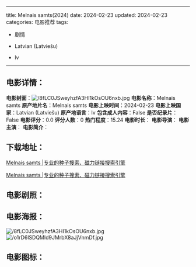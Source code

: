 
---
title: Melnais samts(2024)
date: 2024-02-23
updated: 2024-02-23
categories: 电影推荐
tags:
- 剧情

- Latvian (Latviešu)
- lv
---


> 

## **电影详情**：

**电影封面**：<img src="https://image.tmdb.org/t/p/w200/8fLC0JSweyhzfA3HI1kOsOU6nxb.jpg" alt="/8fLC0JSweyhzfA3HI1kOsOU6nxb.jpg" title="/8fLC0JSweyhzfA3HI1kOsOU6nxb.jpg">
**电影名称**：Melnais samts
**原产地片名**：Melnais samts
**电影上映时间**：2024-02-23
**电影上映国家**：Latvian (Latviešu)
**原产地语言**：lv
**包含成人内容**：False
**是否纪录片**：False
**电影评分**：0.0
**评分人数**：0
**热门程度**：15.24
**电影时长**：
**电影导演**：
**电影主演**：
**电影简介**：

## **下载地址**：
[Melnais samts |专业的种子搜索、磁力链接搜索引擎](https://movie.amd794.com:2083/?search=Melnais%20samts&ordering=&mode=match_phrase&page_size=10&page=1)

[Melnais samts |专业的种子搜索、磁力链接搜索引擎](https://movie.amd794.com:2083/?search=Melnais%20samts&ordering=&mode=match_phrase&page_size=10&page=1)
 

## **电影剧照**：


## **电影海报**：
<img src="https://image.tmdb.org/t/p/original/8fLC0JSweyhzfA3HI1kOsOU6nxb.jpg" alt="/8fLC0JSweyhzfA3HI1kOsOU6nxb.jpg" title="/8fLC0JSweyhzfA3HI1kOsOU6nxb.jpg"><img src="https://image.tmdb.org/t/p/original/o1rD6lSDQMld9JMrbX8aJjVnmDf.jpg" alt="/o1rD6lSDQMld9JMrbX8aJjVnmDf.jpg" title="/o1rD6lSDQMld9JMrbX8aJjVnmDf.jpg">

## **电影图标**：

